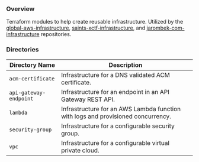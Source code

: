 ### Overview

Terraform modules to help create reusable infrastructure.  Utilized by the
[global-aws-infrastructure](https://github.com/AJarombek/global-aws-infrastructure),
[saints-xctf-infrastructure](https://github.com/AJarombek/saints-xctf-infrastructure), and 
[jarombek-com-infrastructure](https://github.com/AJarombek/jarombek-com-infrastructure) repositories.

### Directories

| Directory Name           | Description                                                                       |
|--------------------------|-----------------------------------------------------------------------------------|
| `acm-certificate`        | Infrastructure for a DNS validated ACM certificate.                               |
| `api-gateway-endpoint`   | Infrastructure for an endpoint in an API Gateway REST API.                        |
| `lambda`                 | Infrastructure for an AWS Lambda function with logs and provisioned concurrency.  |
| `security-group`         | Infrastructure for a configurable security group.                                 |
| `vpc`                    | Infrastructure for a configurable virtual private cloud.                          |